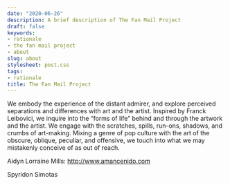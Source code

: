 ```yaml
---
date: "2020-06-26"
description: A brief description of The Fan Mail Project
draft: false
keywords:
- rationale
- the fan mail project
- about
slug: about
stylesheet: post.css
tags:
- rationale
title: The Fan Mail Project
---
```


We embody the experience of the distant admirer, and explore perceived separations and differences with art and the artist. Inspired by Franck Leibovici, we inquire into the “forms of life” behind and through the artwork and the artist. We engage with the scratches, spills, run-ons, shadows, and crumbs of art-making. Mixing a genre of pop culture with the art of the obscure, oblique, peculiar, and offensive, we touch into what we may mistakenly conceive of as out of reach.

<!-- What is the nature of our perceived separation and differences with "art" and “the artist”? By writing fan letters, we explore and embody the experience of the distant admirer. Inspired by Franck Leibovici, we inquire into the "forms of life" behind and through the artwork and the artist. We engage with the scratches, spills, run-ons, shadows, and crumbs of art-making.
 
Mixing a genre of pop culture with the art of the obscure, oblique, peculiar, and offensive, to touch into what we may mistakenly conceive of as out of reach. -->


Aidyn Lorraine Mills: http://www.amancenido.com

Spyridon Simotas
